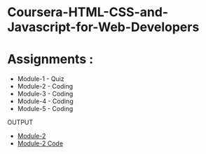 # Coursera-HTML-CSS-and-Javascript-for-Web-Developers

# Assignments :

* Module-1 - Quiz 
* Module-2 - Coding
* Module-3 - Coding
* Module-4 - Coding
* Module-5 - Coding

OUTPUT
* [Module-2](https://rishita13.github.io/coursera-test/module2-soln/)
* [Module-2 Code ](https://github.com/RISHITA13/coursera-test/tree/master/module2-soln)

